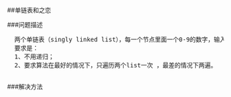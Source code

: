 ##单链表和之恋

###问题描述
<pre>
  两个单链表（singly linked list），每一个节点里面一个0-9的数字，输入就相当于两个大数了。然后返回这两个数的和（一个新list）。这两个输入的list长度相等。
  要求是：
  1、不用递归；
  2、要求算法在最好的情况下，只遍历两个list一次 ，最差的情况下两遍。
  </pre>


###解决方法
<pre>

</pre>
